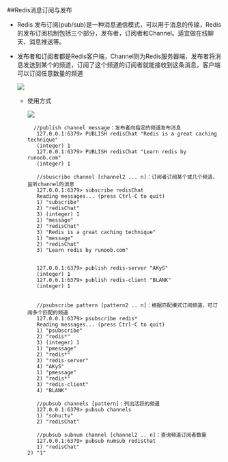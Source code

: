 ##Redis消息订阅与发布
- Redis 发布订阅(pub/sub)是一种消息通信模式，可以用于消息的传输，Redis的发布订阅机制包括三个部分，发布者，订阅者和Channel。适宜做在线聊天、消息推送等。

- 发布者和订阅者都是Redis客户端，Channel则为Redis服务器端，发布者将消息发送到某个的频道，订阅了这个频道的订阅者就能接收到这条消息，客户端可以订阅任意数量的频道

   ![](https://www.icheesedu.com/images/qiniu/Xnip2018-07-183_14-33-04.png)

  - 使用方式
    
     ![](https://www.icheesedu.com/images/qiniu/Xnip2018-07-183_14-38-18.png)

     ```
       //publish channel message：发布者向指定的频道发布消息
        127.0.0.1:6379> PUBLISH redisChat "Redis is a great caching technique"
        (integer) 1
        127.0.0.1:6379> PUBLISH redisChat "Learn redis by runoob.com"
        (integer) 1
        
        //sbuscribe channel [channel2 ... n]：订阅者订阅某个或几个频道，监听channel的消息
        127.0.0.1:6379> subscribe redisChat
        Reading messages... (press Ctrl-C to quit)
        1) "subscribe"
        2) "redisChat"
        3) (integer) 1
        1) "message"
        2) "redisChat"
        3) "Redis is a great caching technique"
        1) "message"
        2) "redisChat"
        3) "Learn redis by runoob.com"
        
        
        127.0.0.1:6379> publish redis-server "AKyS"
        (integer) 1
        127.0.0.1:6379> publish redis-client "BLANK"
        (integer) 1
        
        
        //psubscribe pattern [pattern2 .. n]：根据匹配模式订阅频道，可订阅多个匹配的频道
        127.0.0.1:6379> psubscribe redis*
        Reading messages... (press Ctrl-C to quit)
        1) "psubscribe"
        2) "redis*"
        3) (integer) 1
        1) "pmessage"
        2) "redis*"
        3) "redis-server"
        4) "AKyS"
        1) "pmessage"
        2) "redis*"
        3) "redis-client"
        4) "BLANK"
        
        //pubsub channels [pattern]：列出活跃的频道
        127.0.0.1:6379> pubsub channels
        1) "sohu:tv"
        2) "redisChat"
        
        //pubsub subnum channel [channel2 .. n]：查询频道订阅者数量
        127.0.0.1:6379> pubsub numsub redisChat
        1) "redisChat"
    2) "1"


     ```

